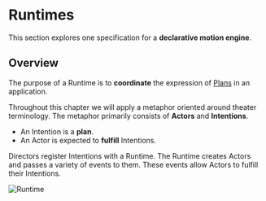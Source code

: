 # Runtimes

This section explores one specification for a **declarative motion engine**.

## Overview

The purpose of a Runtime is to **coordinate** the expression of [Plans](patterns/plan-fulfillment.md) in an application.

Throughout this chapter we will apply a metaphor oriented around theater terminology. The metaphor primarily consists of **Actors** and **Intentions**.

- An Intention is a **plan**.
- An Actor is expected to **fulfill** Intentions.

Directors register Intentions with a Runtime. The Runtime creates Actors and passes a variety of events to them. These events allow Actors to fulfill their Intentions.

![Runtime](../_assets/RuntimeDiagram.png)  

